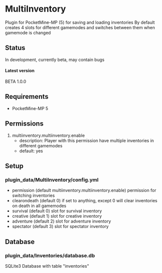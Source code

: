 # MultiInventory
 Plugin for PocketMine-MP (5) for saving and loading inventories
 By default creates 4 slots for different gamemodes and switches between them when gamemode is changed

## Status
In development, currently beta, may contain bugs
#### Latest version 
BETA 1.0.0

## Requirements
- PocketMine-MP 5

## Permissions
1. multiinventory.multiinventory.enable
   * description: Player with this permission have multiple inventories in different gamemodes
   * default: yes

## Setup
### plugin_data/MultiInventory/config.yml
 - permission (default multiinventory.multiinventory.enable) permission for switching inventories
 - clearondeath (default 0) if set to anything, except 0 will clear inventories on death in all gamemodes
 - survival (default 0) slot for survival inventory
 - creative (default 1) slot for creative inventory
 - adventure (default 2) slot for adventure inventory
 - spectator (default 3) slot for spectator inventory

## Database
### plugin_data/Inventories/database.db
 SQLite3 Database with table "inventories"

